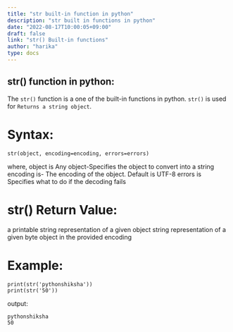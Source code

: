 ```yaml
---
title: "str built-in function in python"
description: "str built in functions in python"
date: "2022-08-17T10:00:05+09:00"
draft: false
link: "str() Built-in functions"
author: "harika"
type: docs
---
```


## str() function in python:
The `str()` function is a one of the built-in functions in python.
`str()` is used for	`Returns a string object`.

# Syntax:
```
str(object, encoding=encoding, errors=errors)
```
where,
object is Any object-Specifies the object to convert into a string
encoding is- The encoding of the object. Default is UTF-8
errors is Specifies what to do if the decoding fails

# str() Return Value:

a printable string representation of a given object
string representation of a given byte object in the provided encoding
 
# Example:
```
print(str('pythonshiksha'))
print(str('50'))
```
output:
```
pythonshiksha
50
```
